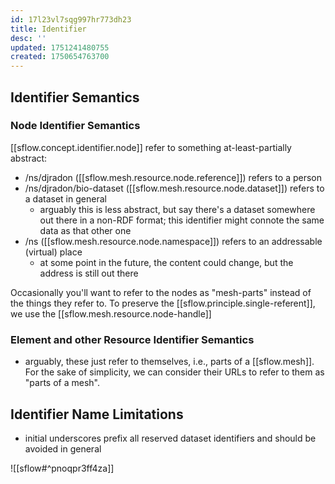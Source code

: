 ```yaml
---
id: 17l23vl7sqg997hr773dh23
title: Identifier
desc: ''
updated: 1751241480755
created: 1750654763700
---
```


## Identifier Semantics

### Node Identifier Semantics

[[sflow.concept.identifier.node]] refer to something at-least-partially abstract:

- /ns/djradon ([[sflow.mesh.resource.node.reference]]) refers to a person
- /ns/djradon/bio-dataset ([[sflow.mesh.resource.node.dataset]]) refers to a dataset in general
  - arguably this is less abstract, but say there's a dataset somewhere out there in a non-RDF format; this identifier might connote the same data as that other one
- /ns ([[sflow.mesh.resource.node.namespace]]) refers to an addressable (virtual) place
  - at some point in the future, the content could change, but the address is still out there

Occasionally you'll want to refer to the nodes as "mesh-parts" instead of the things they refer to. To preserve the [[sflow.principle.single-referent]], we use the [[sflow.mesh.resource.node-handle]]

### Element and other Resource Identifier Semantics

- arguably, these just refer to themselves, i.e., parts of a [[sflow.mesh]]. For the sake of simplicity, we can consider their URLs to refer to them as "parts of a mesh".

## Identifier Name Limitations

- initial underscores prefix all reserved dataset identifiers and should be avoided in general


![[sflow#^pnoqpr3ff4za]] 